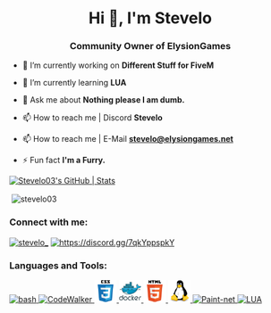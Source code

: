 <h1 align="center">Hi 👋, I'm Stevelo</h1>
<h3 align="center">Community Owner of ElysionGames</h3>

- 🔭 I’m currently working on **Different Stuff for FiveM**

- 🌱 I’m currently learning **LUA**

- 💬 Ask me about **Nothing please I am dumb.**

- 📫 How to reach me | Discord **Stevelo**

- 📫 How to reach me | E-Mail **stevelo@elysiongames.net**

- ⚡ Fun fact **I'm a Furry.**

[![Stevelo03's GitHub | Stats](https://stats.quira.sh/Stevelo03/github?theme=dark)](https://quira.sh?utm_source=widgets&utm_campaign=Stevelo03)
<p>&nbsp;<img align="center" src="https://github-readme-stats.vercel.app/api?username=stevelo03&show_icons=true&theme=synthwave&locale=en" alt="stevelo03" /></p>

<h3 align="left">Connect with me:</h3>
<p align="left">
<a href="https://twitter.com/stevelo_" target="blank"><img align="center" src="https://raw.githubusercontent.com/rahuldkjain/github-profile-readme-generator/master/src/images/icons/Social/twitter.svg" alt="stevelo_" height="30" width="40" /></a>
<a href="https://discord.gg/https://discord.gg/7qkYppspkY" target="blank"><img align="center" src="https://raw.githubusercontent.com/rahuldkjain/github-profile-readme-generator/master/src/images/icons/Social/discord.svg" alt="https://discord.gg/7qkYppspkY" height="30" width="40" /></a>
</p>

<h3 align="left">Languages and Tools:</h3>
<p align="left"> <a href="https://www.gnu.org/software/bash/" target="_blank" rel="noreferrer"> <img src="https://www.vectorlogo.zone/logos/gnu_bash/gnu_bash-icon.svg" alt="bash" width="40" height="40"/> </a> <a href="https://de.gta5-mods.com/tools/codewalker-gtav-interactive-3d-map" target="_blank" rel="noreferrer"> <img src="https://img.icons8.com/?size=512&id=gdOksUo2UvLH&format=png" alt="CodeWalker" width="40" height="40"/> </a> <a href="https://www.w3schools.com/css/" target="_blank" rel="noreferrer"> <img src="https://raw.githubusercontent.com/devicons/devicon/master/icons/css3/css3-original-wordmark.svg" alt="css3" width="40" height="40"/> </a> <a href="https://www.docker.com/" target="_blank" rel="noreferrer"> <img src="https://raw.githubusercontent.com/devicons/devicon/master/icons/docker/docker-original-wordmark.svg" alt="docker" width="40" height="40"/> </a> <a href="https://www.w3.org/html/" target="_blank" rel="noreferrer"> <img src="https://raw.githubusercontent.com/devicons/devicon/master/icons/html5/html5-original-wordmark.svg" alt="html5" width="40" height="40"/> </a> <a href="https://www.linux.org/" target="_blank" rel="noreferrer"> <img src="https://raw.githubusercontent.com/devicons/devicon/master/icons/linux/linux-original.svg" alt="linux" width="40" height="40"/> </a> <a href="https://www.getpaint.net/" target="_blank" rel="noreferrer"> <img src="https://cdn.icon-icons.com/icons2/195/PNG/256/Paint_NET_23577.png" alt="Paint-net" width="40" height="40"/> </a> <a href="https://www.lua.org/" target="_blank" rel="noreferrer"> <img src="https://upload.wikimedia.org/wikipedia/commons/thumb/c/cf/Lua-Logo.svg/2048px-Lua-Logo.svg.png" alt="LUA" width="40" height="40"/> </a> </p>
